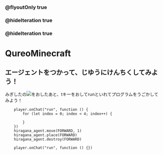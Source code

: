 ### @flyoutOnly true
### @hideIteration true
### @hideIteration true
# QureoMinecraft

## エージェントをつかって、じゆうにけんちくしてみよう！

みぎしたの![](https://raw.githubusercontent.com/camp-minecraft/TechkidsCampTutorial/master/images/playbutton.png)をおしたあと、tキーをおしてrunといれてプログラムをうごかしてみよう！

```ghost
    player.onChat("run", function () {
        for (let index = 0; index < 4; index++) {
            
        }
    })
    hiragana_agent.move(FORWARD, 1)
    hiragana_agent.place(FORWARD)
    hiragana_agent.destroy(FORWARD)
```


```template
    player.onChat("run", function () {})
```